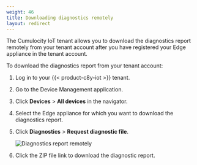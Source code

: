 ```yaml
---
weight: 46
title: Downloading diagnostics remotely
layout: redirect
---
```


The Cumulocity IoT tenant allows you to download the diagnostics report remotely from your tenant account after you have registered your Edge appliance in the tenant account.

To download the diagnostics report from your tenant account:

1. Log in to your {{< product-c8y-iot >}} tenant.

2. Go to the Device Management application.

3. Click **Devices** > **All devices** in the navigator.

4. Select the Edge appliance for which you want to download the diagnostics report.

5. Click **Diagnostics** > **Request diagnostic file**.

	![Diagnostics report remotely](/images/edge/remote-diagnostics.png)

6. Click the ZIP file link to download the diagnostic report.